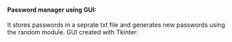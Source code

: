 #### Password manager using GUI: 
It stores passwords in a seprate txt file and generates new passwords using the random module. GUI created with Tkinter:
